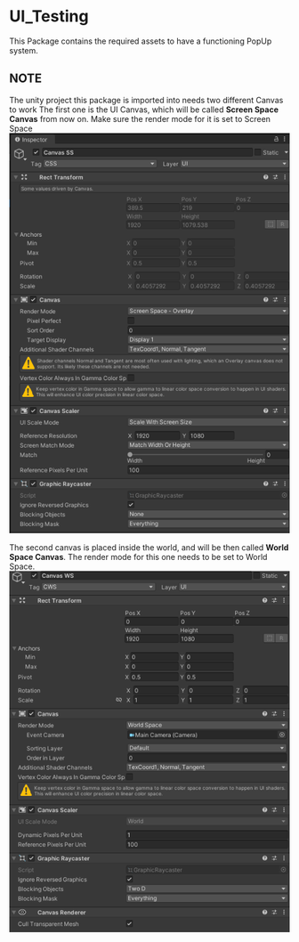 # UI_Testing
 This Package contains the required assets to have a functioning PopUp system. 
## NOTE
The unity project this package is imported into needs two different Canvas to work
The first one is the UI Canvas, which will  be called **Screen Space Canvas** from now on. Make sure the render mode for it is set to Screen Space
![alt text](https://github.com/PoliMatteo/UI_Testing/blob/main/screenshots/Canvas%20SS.png)

The second canvas is placed inside the world, and will be then called **World Space Canvas**. The render mode for this one needs to be set to World Space.
![alt text](https://github.com/PoliMatteo/UI_Testing/blob/main/screenshots/Canvas%20WS.png)
